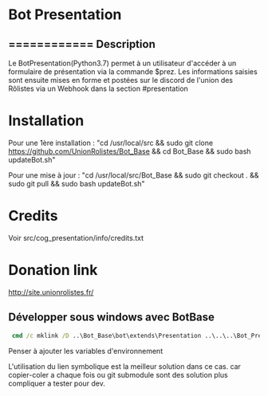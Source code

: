 # Bot Presentation
============
Description
-------------
Le BotPresentation(Python3.7) permet à un utilisateur d'accéder à un formulaire de présentation via la commande $prez. 
Les informations saisies sont ensuite mises en forme et postées sur le discord de l'union des Rôlistes via un Webhook dans la section #presentation



# Installation
Pour une 1ère installation : 
"cd /usr/local/src && sudo git clone https://github.com/UnionRolistes/Bot_Base && cd Bot_Base && sudo bash updateBot.sh"

Pour une mise à jour :
"cd /usr/local/src/Bot_Base && sudo git checkout . && sudo git pull && sudo bash updateBot.sh"



# Credits
Voir src/cog_presentation/info/credits.txt

# Donation link 
http://site.unionrolistes.fr/

## Développer sous windows avec BotBase
```cmd
 cmd /c mklink /D ..\Bot_Base\bot\extends\Presentation ..\..\..\Bot_Presentation\bot\extends 
```
Penser à ajouter les variables d'environnement

L'utilisation du lien symbolique est la meilleur solution dans ce cas.
car copier-coler a chaque fois ou git submodule sont des solution plus compliquer a tester pour dev.